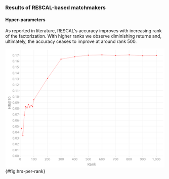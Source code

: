 ### Results of RESCAL-based matchmakers

<!--
The approach for exploring the space of configurations of RESCAL-based matchmakers was similar to the one used for SPARQL-based matchmakers.

A heuristic/method of tuning the hyper-parameters: informed/guided grid search?

Since we do not using any threshold for RESCAL-based matchmakers, their prediction coverage is always maximum.
Consequently, we omit it from the evaluation results.
This is a trade-off: is it better to return no results or less relevant results?

Note that RESCAL has a greater degree of non-determinism, so that its evaluation results have greater variance.

#### Random baseline

Is it a meaningful baseline?
Or should we instead use only the `pc:mainObject` as the baseline, similarly to the SPARQL-based matchmakers?
-->

#### Hyper-parameters

As reported in literature, RESCAL's accuracy improves with increasing rank of the factorization.
With higher ranks we observe diminishing returns and, ultimately, the accuracy ceases to improve at around rank 500. 

![HR@10 per rank](img/evaluation/hrs_per_rank.png){#fig:hrs-per-rank}

<!--
Initialization methods: random, eigenvalues
Regularization parameters: lambda A, lambda R
- best found by [@Kuchar2016]: both 0.01
- best found by [@Padia2016]: lambda A = 10, lambda R = 0.2
- We found that relatively high values of the regularization parameters tend to achieve the best results. We set both lambda A and lambda R to be 10.
Rank
- Higher rank typically leads to better models. We tested ranks 10 to 1000.
Omit setting maximum iterations or maximum residual? (We used the default values.)

- Add discussion of sensitivity to hyperparameters?

#### Feature selection

`pc:mainObject`
`pc:additionalObject`
`pc:mainObject` + `skos:broaderTransitive` (approximating query expansion)
`pc:kind`
`isvz:serviceCategory`
`rov:orgActivity`
`rov:orgActivity` + `skos:broaderTransitive`

Actual prices (i.e. `pc:actualPrice`) are known for 91.5 % of contracts in the evaluated dataset.

Overall, the RESCAL-based matchmakers produce results with very low diversity, especially when considering their CC@10.

#### Ageing

If there is no improvement or a decrease in performance, it might be explainable by noisy data about prices.
Prices may be reported as coefficients to be multiplied by an implicit factor that is not part of the structured data. 
-->
